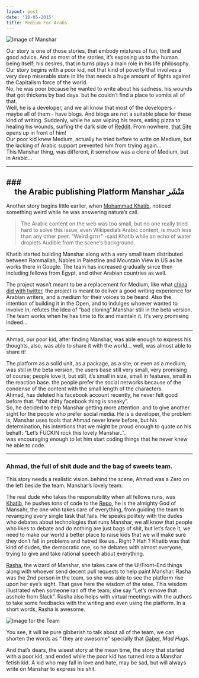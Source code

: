```yaml
---
layout: post
date: '19-05-2015'
title: Medium For Arabs
---
```

![Image of Manshar](https://cdn-images-1.medium.com/max/2000/1*zp9mCgLzuEX07evkJiQEKg.jpeg)

Our story is one of those stories, that embody mixtures of fun, thrill and good advice. And as most of the stories, it’s exposing us to the human being itself; his desires, that in turns plays a main role in his life philosophy. Our story begins with a poor kid, not that kind of poverty that involves a very deep miserable state in life that needs a huge amount of fights against the Capitalism force of the world.  
No, he was poor because he wanted to write about his sadness, his wounds that got thickens by bad days. but he couldn’t find a place to vomits all of that.  
Well, he is a developer, and we all know that most of the developers - maybe all of them - have blogs. And blogs are not a suitable place for these kind of writing. Suddenly, while he was wiping his tears, eating pizza to healing his wounds, surfing the dark side of [Reddit](http://reddit.com). From nowhere, [that Site](http://www.manshar.com/) opens up in front of him!  
Our poor kid knew Medium, actually he tried before to write on Medium, but the lacking of Arabic support prevented him from trying again…  
This Manshar thing, was different, it somehow was a clone of Medium, but in Arabic…

---
###<center> the Arabic publishing Platform Manshar مَنْشَر</center>
---
Another story begins little earlier, when [Mohammad Khatib](https://plus.google.com/+MohammadKhatib), noticed something weird while he was answering nature’s call.

>The Arabic content on the web was too small, but no one really tried hard to solve this issue, even Wikipedia’s Arabic content, is much less than any other peer. “Weird grrrr” -said Khatib while an echo of water droplets Audible from the scene’s background.

Khatib started building Manshar along with a very small team distributed between Rammallah, Nables in Palestine and Mountain View in US as he works there in Google. The team has increased gradually since then including fellows from Egypt, and other Arabian countries as well.

The project wasn’t meant to be a replacement for Medium, like what [china did with twitter](http://www.weibo.com/), the project is meant to deliver a good writing experience for Arabian writers, and a medium for their voices to be heard. Also the intention of building it in the Open, and to indulges whoever wanted to involve in, refutes the Idea of “bad cloning”.Manshar still in the beta version. The team works when he has time to fix and maintain it. It’s very promising indeed…

---

Ahmad, our poor kid, after finding Manshar, was able enough to express his thoughts, also, was able to share it with the world... well, was almost able to share it!

The platform as a solid unit, as a package, as a site, or even as a medium,
was still in the beta version, the users base still very small, very promising of course; people love it, but still, it’s small in size, small in features, small in the reaction base. the people prefer the social networks because of the condense of the content with the small length of the characters.  
Ahmad, has deleted his facebook account recently, he never felt good before that. “that shitty facebook thing is sneaky”.  
So, he decided to help Manshar getting more attention. and to give another sight for the people who prefer social media.
He is a developer, the problem is, Manshar uses tools that Ahmad never knew before, but his determination, his intentions that we might be proud enough to quote on his behalf: “Let’s FUCKIN rock this lovely Manshar..”.  
was encouraging enough to let him start coding things that he never knew he able to code.

---
### Ahmad, the full of shit dude and the bag of sweets team.

This story needs a realistic vision.
behind the scene, Ahmad was a Zero on the left beside the team.
Manshar’s lovely team:

The real dude who takes the responsibility when all fellows runs, was [Khatib](https://plus.google.com/+MohammadKhatib/), he pushes tons of code to the [Repo](https://github.com/manshar/manshar), he is the almighty God of Mansahr, the one who takes care of everything, from guiding the team to revamping every single task that fails. He speaks politely with the dudes who debates about technologies that runs Manshar, we all know that people who likes to debate and do nothing are just bags of shit, but let’s face it, we need to make our world a better place to raise kids that we will make sure they don’t fall in problems and hatred like us.. Right ? Hah ?
Khatib was that kind of dudes, the democratic one, so he debates with almost everyone, trying to give and take rational speech about everything.

[Rasha](https://plus.google.com/116940025959918303167/), the wizard of Manshar, she takes care of the UI/Front-End things along with whoever send decent pull requests to help paint Manshar.
Rasha was the 2nd person in the team, so she was able to see the platform rise upon her eye’s sight. That gave here the wisdom of the wise.
This wisdom illustrated when someone ran off the team;
she say “Let’s remove that asshole from Slack”.
Rasha also helps with virtual meetings with the authors to take some feedbacks with the writing and even using the platform.
In a short words, Rasha is awesome.

![Image for the Team](https://cdn-images-1.medium.com/max/980/1*X_-Prdd2jOvyL08F7PYw4Q.png)

You see, it will be pure gibberish to talk about all of the team, we can shorten the words as “ they are awesome” specially that [Gaber](https://github.com/AhmedGaber), *Mad Hugs*.

And that’s dears, the wisest story at the mean time, the story that started with a poor kid, and ended while the poor kid has turned into a Manshar fetish kid. A kid who may fall in love and hate, may be sad, but will always write on Manshar to express his shit.
